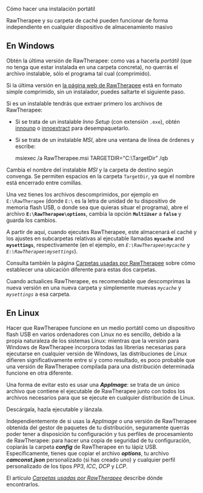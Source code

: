 <div class="pagetitle">

Cómo hacer una instalación portátil

</div>
<div class="headline">

RawTherapee y su carpeta de caché pueden funcionar de forma
independiente en cualquier dispositivo de almacenamiento masivo

</div>

## En Windows

Obtén la última versión de RawTherapee: como vas a hacerla *portátil*
(que no tenga que estar instalada en una carpeta concreta), no querrás
el archivo instalable, sólo el programa tal cual (comprimido).

Si la última versión en [la página web de
RawTherapee](http://www.rawtherapee.com/) está en formato simple
comprimido, sin un instalador, puedes saltarte el siguiente paso.

Si es un instalable tendrás que extraer primero los archivos de
RawTherapee:

- Si se trata de un instalable *Inno Setup* (con extensión `.exe`),
  obtén [innounp](http://innounp.sourceforge.net/) o
  [innoextract](http://constexpr.org/innoextract/) para desempaquetarlo.
- Si se trata de un instalable *MSI*, abre una ventana de línea de
  órdenes y escribe:


    msiexec /a RawTherapee.msi TARGETDIR="C:\TargetDir" /qb

Cambia el nombre del instalable *MSI* y la carpeta de destino según
convenga. Se permiten espacios en la carpeta `TargetDir`, ya que el
nombre está encerrado entre comillas.

Una vez tienes los archivos descomprimidos, por ejemplo en
`E:\RawTherapee` (donde `E:\` es la letra de unidad de tu dispositivo de
memoria flash USB, o donde sea que quieras situar el programa), abre el
archivo **`E:\RawTherapee\options`**, cambia la opción **`MultiUser`** a
**`false`** y guarda los cambios.

A partir de aquí, cuando ejecutes RawTherapee, este almacenará el caché
y los ajustes en subcarpetas relativas al ejecutable llamadas
**`mycache`** and **`mysettings`**, respectivamente (en el ejemplo, en
*`E:\RawTherapee\mycache`* y *`E:\RawTherapee\mysettings`*).

Consulta también la página [Carpetas usadas por
RawTherapee](File_Paths/es "wikilink") sobre cómo establecer una
ubicación diferente para estas dos carpetas.

Cuando actualices RawTherapee, es recomendable que descomprimas la nueva
versión en una nueva carpeta y simplemente muevas *`mycache`* y
*`mysettings`* a esa carpeta.

## En Linux

Hacer que RawTherapee funcione en un medio portátil como un dispositivo
flash USB en varios ordenadores con Linux no es sencillo, debido a la
propia naturaleza de los sistemas Linux: mientras que la versión para
Windows de RawTherapee incorpora todas las librerías necesarias para
ejecutarse en cualquier versión de Windows, las distribuciones de Linux
difieren significativamente entre sí y como resultado, es poco probable
que una versión de RawTherapee compilada para una distribución
determinada funcione en otra diferente.

Una forma de evitar esto es usar una ***AppImage***: se trata de un
único archivo que contiene el ejecutable de RawTherapee junto con todos
los archivos necesarios para que se ejecute en cualquier distribución de
Linux.

Descárgala, hazla ejecutable y lánzala.

Independientemente de si usas la *AppImage* o una versión de RawTherapee
obtenida del gestor de paquetes de tu distribución, seguramente querrás
poder tener a disposición tu configuración y tus perfiles de
procesamiento de RawTherapee: para hacer una copia de seguridad de tu
configuración, copiarás la carpeta ***config*** de RawTherapee en tu
lápiz USB. Específicamente, tienes que copiar el archivo ***options***,
tu archivo ***camconst.json*** personalizado (si has creado uno) y
cualquier perfil personalizado de los tipos *PP3*, *ICC*, *DCP* y *LCP*.

El artículo [*Carpetas usadas por
RawTherapee*](File_Paths/es "wikilink") describe dónde encontrarlos.